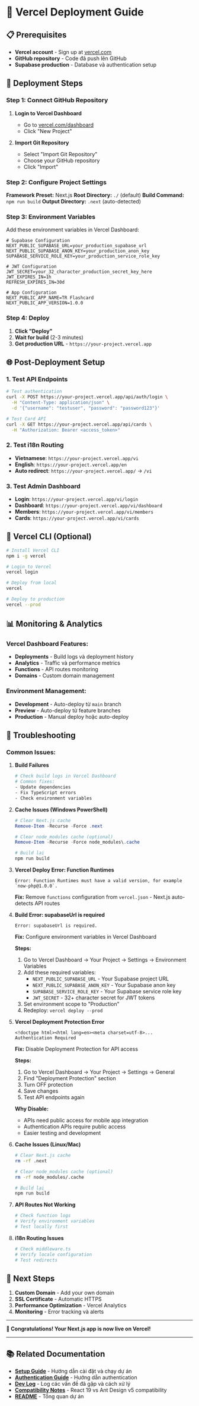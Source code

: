 # 🚀 Vercel Deployment Guide

## 📋 Prerequisites

- **Vercel account** - Sign up at [vercel.com](https://vercel.com)
- **GitHub repository** - Code đã push lên GitHub
- **Supabase production** - Database và authentication setup

## 🔧 Deployment Steps

### **Step 1: Connect GitHub Repository**

1. **Login to Vercel Dashboard**
   - Go to [vercel.com/dashboard](https://vercel.com/dashboard)
   - Click "New Project"

2. **Import Git Repository**
   - Select "Import Git Repository"
   - Choose your GitHub repository
   - Click "Import"

### **Step 2: Configure Project Settings**

**Framework Preset:** Next.js
**Root Directory:** `./` (default)
**Build Command:** `npm run build`
**Output Directory:** `.next` (auto-detected)

### **Step 3: Environment Variables**

Add these environment variables in Vercel Dashboard:

```env
# Supabase Configuration
NEXT_PUBLIC_SUPABASE_URL=your_production_supabase_url
NEXT_PUBLIC_SUPABASE_ANON_KEY=your_production_anon_key
SUPABASE_SERVICE_ROLE_KEY=your_production_service_role_key

# JWT Configuration
JWT_SECRET=your_32_character_production_secret_key_here
JWT_EXPIRES_IN=1h
REFRESH_EXPIRES_IN=30d

# App Configuration
NEXT_PUBLIC_APP_NAME=TR Flashcard
NEXT_PUBLIC_APP_VERSION=1.0.0
```

### **Step 4: Deploy**

1. **Click "Deploy"**
2. **Wait for build** (2-3 minutes)
3. **Get production URL** - `https://your-project.vercel.app`

## 🌐 **Post-Deployment Setup**

### **1. Test API Endpoints**

```bash
# Test authentication
curl -X POST https://your-project.vercel.app/api/auth/login \
  -H "Content-Type: application/json" \
  -d '{"username": "testuser", "password": "password123"}'

# Test Card API
curl -X GET https://your-project.vercel.app/api/cards \
  -H "Authorization: Bearer <access_token>"
```

### **2. Test i18n Routing**

- **Vietnamese**: `https://your-project.vercel.app/vi`
- **English**: `https://your-project.vercel.app/en`
- **Auto redirect**: `https://your-project.vercel.app/` → `/vi`

### **3. Test Admin Dashboard**

- **Login**: `https://your-project.vercel.app/vi/login`
- **Dashboard**: `https://your-project.vercel.app/vi/dashboard`
- **Members**: `https://your-project.vercel.app/vi/members`
- **Cards**: `https://your-project.vercel.app/vi/cards`

## 🔧 **Vercel CLI (Optional)**

```bash
# Install Vercel CLI
npm i -g vercel

# Login to Vercel
vercel login

# Deploy from local
vercel

# Deploy to production
vercel --prod
```

## 📊 **Monitoring & Analytics**

### **Vercel Dashboard Features:**
- **Deployments** - Build logs và deployment history
- **Analytics** - Traffic và performance metrics
- **Functions** - API routes monitoring
- **Domains** - Custom domain management

### **Environment Management:**
- **Development** - Auto-deploy từ `main` branch
- **Preview** - Auto-deploy từ feature branches
- **Production** - Manual deploy hoặc auto-deploy

## 🚨 **Troubleshooting**

### **Common Issues:**

1. **Build Failures**
   ```bash
   # Check build logs in Vercel Dashboard
   # Common fixes:
   - Update dependencies
   - Fix TypeScript errors
   - Check environment variables
   ```

2. **Cache Issues (Windows PowerShell)**
   ```powershell
   # Clear Next.js cache
   Remove-Item -Recurse -Force .next
   
   # Clear node_modules cache (optional)
   Remove-Item -Recurse -Force node_modules\.cache
   
   # Build lại
   npm run build
   ```

3. **Vercel Deploy Error: Function Runtimes**
   ```
   Error: Function Runtimes must have a valid version, for example `now-php@1.0.0`.
   ```
   **Fix:** Remove `functions` configuration from `vercel.json` - Next.js auto-detects API routes

4. **Build Error: supabaseUrl is required**
   ```
   Error: supabaseUrl is required.
   ```
   **Fix:** Configure environment variables in Vercel Dashboard
   
   **Steps:**
   1. Go to Vercel Dashboard → Your Project → Settings → Environment Variables
   2. Add these required variables:
      - `NEXT_PUBLIC_SUPABASE_URL` - Your Supabase project URL
      - `NEXT_PUBLIC_SUPABASE_ANON_KEY` - Your Supabase anon key
      - `SUPABASE_SERVICE_ROLE_KEY` - Your Supabase service role key
      - `JWT_SECRET` - 32+ character secret for JWT tokens
   3. Set environment scope to "Production"
   4. Redeploy: `vercel deploy --prod`

5. **Vercel Deployment Protection Error**
   ```
   <!doctype html><html lang=en><meta charset=utf-8>...
   Authentication Required
   ```
   **Fix:** Disable Deployment Protection for API access
   
   **Steps:**
   1. Go to Vercel Dashboard → Your Project → Settings → General
   2. Find "Deployment Protection" section
   3. Turn OFF protection
   4. Save changes
   5. Test API endpoints again
   
   **Why Disable:**
   - APIs need public access for mobile app integration
   - Authentication APIs require public access
   - Easier testing and development

3. **Cache Issues (Linux/Mac)**
   ```bash
   # Clear Next.js cache
   rm -rf .next
   
   # Clear node_modules cache (optional)
   rm -rf node_modules/.cache
   
   # Build lại
   npm run build
   ```

2. **API Routes Not Working**
   ```bash
   # Check function logs
   # Verify environment variables
   # Test locally first
   ```

3. **i18n Routing Issues**
   ```bash
   # Check middleware.ts
   # Verify locale configuration
   # Test redirects
   ```

## 🎯 **Next Steps**

1. **Custom Domain** - Add your own domain
2. **SSL Certificate** - Automatic HTTPS
3. **Performance Optimization** - Vercel Analytics
4. **Monitoring** - Error tracking và alerts

---

**🎉 Congratulations! Your Next.js app is now live on Vercel!**

---

## 📚 **Related Documentation**

- **[Setup Guide](./SETUP.md)** - Hướng dẫn cài đặt và chạy dự án
- **[Authentication Guide](./authentication.md)** - Hướng dẫn authentication
- **[Dev Log](./dev-log.md)** - Log các vấn đề đã gặp và cách xử lý
- **[Compatibility Notes](./compatibility-notes.md)** - React 19 vs Ant Design v5 compatibility
- **[README](../readme.MD)** - Tổng quan dự án